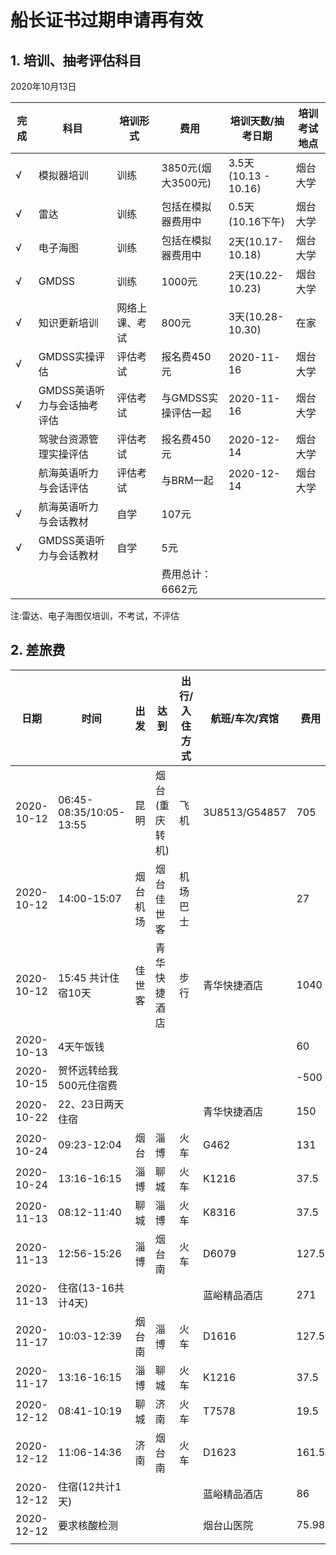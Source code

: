 # 船长证书过期申请再有效

## 1. 培训、抽考评估科目

2020年10月13日

| 完成 | 科目                       | 培训形式       | 费用               | 培训天数/抽考日期    | 培训考试地点 |
| ---- | -------------------------- | -------------- | ------------------ | -------------------- | -------- |
| √    | 模拟器培训                 | 训练           | 3850元(烟大3500元) | 3.5天(10.13 - 10.16) | 烟台大学 |
| √    | 雷达                       | 训练           | 包括在模拟器费用中 | 0.5天(10.16下午)     | 烟台大学 |
| √    | 电子海图                   | 训练           | 包括在模拟器费用中 | 2天(10.17-10.18)     | 烟台大学 |
| √    | GMDSS                      | 训练           | 1000元             | 2天(10.22-10.23)     | 烟台大学 |
| √    | 知识更新培训               | 网络上课、考试 | 800元              | 3天(10.28-10.30)     | 在家     |
| √    | GMDSS实操评估              | 评估考试       | 报名费450元        | 2020-11-16           | 烟台大学 |
| √    | GMDSS英语听力与会话抽考评估| 评估考试       | 与GMDSS实操评估一起| 2020-11-16           | 烟台大学 |
|      | 驾驶台资源管理实操评估     | 评估考试       | 报名费450元        | 2020-12-14           | 烟台大学 |
|      | 航海英语听力与会话评估     | 评估考试       | 与BRM一起          | 2020-12-14           | 烟台大学 |
| √    | 航海英语听力与会话教材     | 自学           | 107元              |                      |          |
| √    | GMDSS英语听力与会话教材    | 自学           | 5元                |                      |          |
|      |                            |                | 费用总计：6662元   |                      |          |

注:雷达、电子海图仅培训，不考试，不评估

## 2. 差旅费

| 日期       | 时间                    | 出发     | 达到           | 出行/入住方式 | 航班/车次/宾馆 | 费用  |
| ---------- | ----------------------- | -------- | -------------- | ------------- | -------------- | ----- |
| 2020-10-12 | 06:45-08:35/10:05-13:55 | 昆明     | 烟台(重庆转机) | 飞机          | 3U8513/G54857  | 705   |
| 2020-10-12 | 14:00-15:07             | 烟台机场 | 烟台佳世客     | 机场巴士      |                | 27    |
| 2020-10-12 | 15:45 共计住宿10天      | 佳世客   | 青华快捷酒店   | 步行          | 青华快捷酒店   | 1040  |
| 2020-10-13 | 4天午饭钱               |          |                |               |                | 60    |
| 2020-10-15 | 贺怀远转给我500元住宿费 |          |                |               |                | -500  |
| 2020-10-22 | 22、23日两天住宿        |          |                |               | 青华快捷酒店   | 150   |
| 2020-10-24 | 09:23-12:04             | 烟台     | 淄博           | 火车          | G462           | 131   |
| 2020-10-24 | 13:16-16:15             | 淄博     | 聊城           | 火车          | K1216          | 37.5  |
| 2020-11-13 | 08:12-11:40             | 聊城     | 淄博           | 火车          | K8316          | 37.5  |
| 2020-11-13 | 12:56-15:26             | 淄博     | 烟台南         | 火车          | D6079          | 127.5 |
| 2020-11-13 | 住宿(13-16共计4天)      |          |                |               | 蓝峪精品酒店   | 271   |
| 2020-11-17 | 10:03-12:39             | 烟台南   | 淄博           | 火车          | D1616          | 127.5 |
| 2020-11-17 | 13:16-16:15             | 淄博     | 聊城           | 火车          | K1216          | 37.5  |
| 2020-12-12 | 08:41-10:19             | 聊城     | 济南           | 火车          | T7578          | 19.5  |
| 2020-12-12 | 11:06-14:36             | 济南     | 烟台南         | 火车          | D1623          | 161.5 |
| 2020-12-12 | 住宿(12共计1天)         |          |                |               | 蓝峪精品酒店   | 86    |
| 2020-12-12 | 要求核酸检测            |          |                |               | 烟台山医院     | 75.98 |
|            |                         |          |                |               |                |       |

